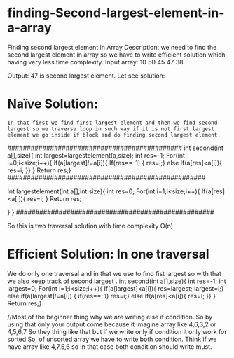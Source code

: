 # finding-Second-largest-element-in-a-array
Finding second largest element in Array
Description: we need to find the second largest element in array so we have to write efficient solution which having very less time complexity.
Input array:
10	50	45	47	38

Output:
     47 is  second largest element.
Let see solution:
# Naïve Solution:
    In that first we find first largest element and then we find second largest so we traverse loop in such way if it is not first largest element we go inside if block and do finding second largest element.
   
   #############################################
   int second(int a[],size){
   int largest=largestelement(a,size);
    int res=-1;
   For(int i=0;i<size;i++){
        If(a[largest]!=a[i]){
          If(res==-1)  {
                res=i;}
          else If(a[res]<a[i]){
                    res=i;
}}
}
    Return res;}
###################################################
 

Int  largestelement(int a[],int size){
  int res=0;
 For(int i=1;i<size;i++){
     If(a[res]<a[i]){
          res=i;
}
   Return res;

}
}
###################################################

So this is two traversal solution with time complexity O(n)


# Efficient Solution: In one traversal
We do only one traversal and in that we use to find fist largest so with that we also keep track of second largest
.
int second(int a[],size){
  int res=-1;
  int largest=0;
   For(int i=1;i<size;i++){
        If(a[largest]<a[i]){
           res=largest;
            largest=i;}
          else if(a[largest]!=a[i])  {
              if(res==-1)
                res=i;}
                else If(a[res]<a[i]){
                    res=I;
}}
}
    Return res;}
	

//Most of the beginner thing why we are writing else if condition. So by using that only your output   come because it imagine array like 4,6,3,2 or 4,5,6,7   So they thing like that but if we write only if condition it only work for sorted So, of unsorted array we have to write both condition. Think if we have array like 4,7,5,6 so in that case both condition should write must.
